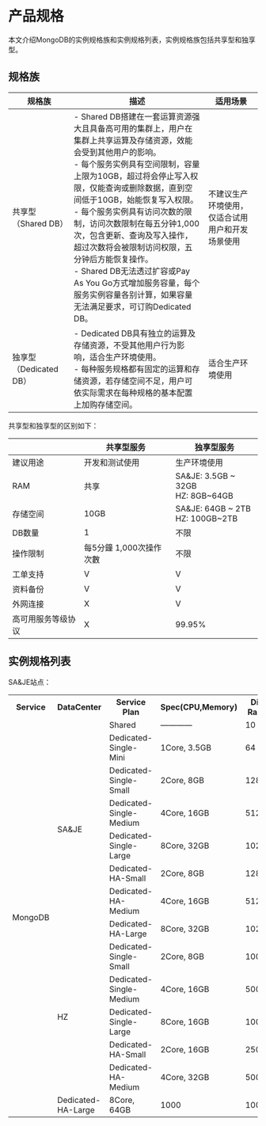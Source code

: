 # 产品规格

本文介绍MongoDB的实例规格族和实例规格列表，实例规格族包括共享型和独享型。

## 规格族

| 规格族                 | 描述                                                         | 适用场景                                         |
| ---------------------- | ------------------------------------------------------------ | ------------------------------------------------ |
| 共享型（Shared DB）    | - Shared DB搭建在一套运算资源强大且具备高可用的集群上，用户在集群上共享运算及存储资源，效能会受到其他用户的影响。<br>- 每个服务实例具有空间限制，容量上限为10GB，超过将会停止写入权限，仅能查询或删除数据，直到空间低于10GB，始能恢复写入权限。<br>- 每个服务实例具有访问次数的限制，访问次数限制在每五分钟1,000次，包含更新、查询及写入操作，超过次数将会被限制访问权限，五分钟后方能恢复操作。<br>- Shared DB无法透过扩容或Pay As You Go方式增加服务容量，每个服务实例容量各别计算，如果容量无法满足要求，可订购Dedicated DB。 | 不建议生产环境使用，仅适合试用用户和开发场景使用 |
| 独享型（Dedicated DB） | - Dedicated DB具有独立的运算及存储资源，不受其他用户行为影响，适合生产环境使用。<br>- 每种服务规格都有固定的运算和存储资源，若存储空间不足，用户可依实际需求在每种规格的基本配置上加购存储空间。 | 适合生产环境使用                                 |

共享型和独享型的区别如下：

|                    | 共享型服务              | 独享型服务                          |
| ------------------ | ----------------------- | ----------------------------------- |
| 建议用途           | 开发和测试使用          | 生产环境使用                        |
| RAM                | 共享                    | SA&JE: 3.5GB ~ 32GB<br>HZ: 8GB~64GB |
| 存储空间           | 10GB                    | SA&JE: 64GB ~ 2TB<br>HZ: 100GB~2TB  |
| DB数量             | 1                       | 不限                                |
| 操作限制           | 每5分鐘 1,000次操作次數 | 不限                                |
| 工单支持           | V                       | V                                   |
| 资料备份           | V                       | V                                   |
| 外网连接           | X                       | V                                   |
| 高可用服务等级协议 | X                       | 99.95%                              |



## 实例规格列表
SA&JE站点：
<table>    
  <tr><th>Service</th><th>DataCenter</th><th>Service Plan</th><th>Spec(CPU,Memory)</th><th>Disk Size Range(GB)</th><th>Connections</th><th>Node</th></tr>   
  <tr><td rowspan="15">MongoDB</td><td rowspan="8">SA&JE</td><td>Shared</td><td>————</td></td><td>10</td><td>————</td><td>3</td></tr>   
  <tr><td>Dedicated-Single-Mini</td><td>1Core, 3.5GB</td><td>64</td><td>1000</td><td>1</td></tr> 
  <tr><td>Dedicated-Single-Small</td><td>2Core, 8GB</td><td>128~512</td><td>2500</td><td>1</td></tr>
  <tr><td>Dedicated-Single-Medium</td><td>4Core, 16GB</td><td>512~1024</td><td>4000</td><td>1</td></tr>
  <tr><td>Dedicated-Single-Large</td><td>8Core, 32GB</td><td>1024~2048</td><td>8000</td><td>1</td></tr>
  <tr><td>Dedicated-HA-Small</td><td>2Core, 8GB</td><td>128~512</td><td>2500</td><td>3</td></tr>
  <tr><td>Dedicated-HA-Medium</td><td>4Core, 16GB</td><td>512~1024</td><td>4000</td><td>3</td></tr>
  <tr><td>Dedicated-HA-Large</td><td>8Core, 32GB</td><td>1024~2048</td><td>8000</td><td>3</td></tr>  
  <tr><td rowspan="6">HZ</td><tr><td>Dedicated-Single-Small</td><td>2Core, 8GB</td><td>100~500</td><td>2500</td><td>1</td></tr>
  <tr><td>Dedicated-Single-Medium</td><td>4Core, 16GB</td><td>500~1000</td><td>4000</td><td>1</td></tr>
  <tr><td>Dedicated-Single-Large</td><td>8Core, 16GB</td><td>1000~2000</td><td>8000</td><td>1</td></tr>
  <tr><td>Dedicated-HA-Small</td><td>2Core, 16GB</td><td>250</td><td>2500</td><td>3</td></tr>
  <tr><td>Dedicated-HA-Medium</td><td>4Core, 32GB</td><td>500</td><td>5000</td><td>3</td></tr>
  <tr><td>Dedicated-HA-Large</td><td>8Core, 64GB</td><td>1000</td><td>10000</td><td>3</td></tr>
</table>

